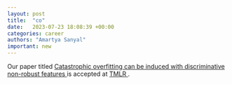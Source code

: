 ```yaml
---
layout: post
title:  "co"
date:   2023-07-23 18:08:39 +00:00
categories: career
authors: "Amartya Sanyal"
important: new
---
```

Our paper titled <a href="https://openreview.net/forum?id=10hCbu70Sr">
Catastrophic overfitting can be induced with discriminative non-robust
features </a> is accepted at <a href="https://jmlr.org/tmlr/"> TMLR
</a>.